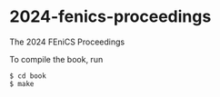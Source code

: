 # 2024-fenics-proceedings
The 2024 FEniCS Proceedings 

To compile the book, run

```
$ cd book
$ make
```
